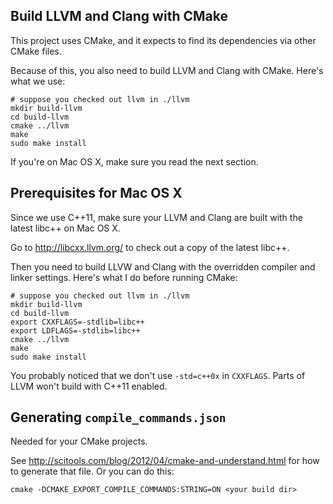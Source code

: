 
## Build LLVM and Clang with CMake

This project uses CMake, and it expects to find its dependencies via other CMake files.

Because of this, you also need to build LLVM and Clang with CMake. Here's what we use:

    # suppose you checked out llvm in ./llvm
    mkdir build-llvm
    cd build-llvm    
    cmake ../llvm
    make
    sudo make install

If you're on Mac OS X, make sure you read the next section.


## Prerequisites for Mac OS X

Since we use C++11, make sure your LLVM and Clang are built with the latest libc++ on Mac OS X.

Go to http://libcxx.llvm.org/ to check out a copy of the latest libc++.

Then you need to build LLVW and Clang with the overridden compiler and linker settings. Here's what I do before running CMake:

    # suppose you checked out llvm in ./llvm
    mkdir build-llvm
    cd build-llvm    
    export CXXFLAGS=-stdlib=libc++
    export LDFLAGS=-stdlib=libc++
    cmake ../llvm
    make
    sudo make install
    
You probably noticed that we don't use `-std=c++0x` in `CXXFLAGS`. Parts of LLVM won't build with C++11 enabled.


## Generating `compile_commands.json`

Needed for your CMake projects.

See http://scitools.com/blog/2012/04/cmake-and-understand.html for how to generate that file. Or you can do this:

    cmake -DCMAKE_EXPORT_COMPILE_COMMANDS:STRING=ON <your build dir>

